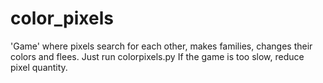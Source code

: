 color_pixels
============

'Game' where pixels search for each other, makes families, changes their colors and flees.
Just run colorpixels.py
If the game is too slow, reduce pixel quantity.
